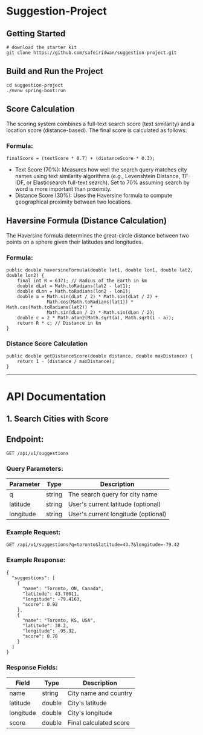 # Suggestion-Project
## Getting Started

```shell
# download the starter kit
git clone https://github.com/safeiridwan/suggestion-project.git
```

## Build and Run the Project
```shell
cd suggestion-project
./mvnw spring-boot:run
```

## Score Calculation

The scoring system combines a full-text search score (text similarity) and a location score (distance-based). The final score is calculated as follows:

### Formula:
```shell
finalScore = (textScore * 0.7) + (distanceScore * 0.3);
```
- Text Score (70%): Measures how well the search query matches city names using text similarity algorithms (e.g., Levenshtein Distance, TF-IDF, or Elasticsearch full-text search). Set to 70% assuming search by word is more important than proximity.
- Distance Score (30%): Uses the Haversine formula to compute geographical proximity between two locations.

## Haversine Formula (Distance Calculation)

The Haversine formula determines the great-circle distance between two points on a sphere given their latitudes and longitudes.

### Formula:
```shell
public double haversineFormula(double lat1, double lon1, double lat2, double lon2) {
    final int R = 6371; // Radius of the Earth in km
    double dLat = Math.toRadians(lat2 - lat1);
    double dLon = Math.toRadians(lon2 - lon1);
    double a = Math.sin(dLat / 2) * Math.sin(dLat / 2) +
               Math.cos(Math.toRadians(lat1)) * Math.cos(Math.toRadians(lat2)) *
               Math.sin(dLon / 2) * Math.sin(dLon / 2);
    double c = 2 * Math.atan2(Math.sqrt(a), Math.sqrt(1 - a));
    return R * c; // Distance in km
}
```

### Distance Score Calculation
```shell
public double getDistanceScore(double distance, double maxDistance) {
    return 1 - (distance / maxDistance);
}
```

---

# API Documentation
## 1. Search Cities with Score

## Endpoint: 
```
GET /api/v1/suggestions
```

### Query Parameters:
| Parameter  | Type  | Description | 
| ---------- | ----- | ----------- | 
| q  | string  | The search query for city name |
| latitude  | string  | User's current latitude (optional) |
| longitude  | string  | User's current longitude (optional) |

### Example Request:
```
GET /api/v1/suggestions?q=toronto&latitude=43.7&longitude=-79.42
```

### Example Response:
```
{
  "suggestions": [
    {
      "name": "Toronto, ON, Canada",
      "latitude": 43.70011,
      "longitude": -79.4163,
      "score": 0.92
    },
    {
      "name": "Toronto, KS, USA",
      "latitude": 38.2,
      "longitude": -95.92,
      "score": 0.78
    }
  ]
}
```

### Response Fields:
| Field  | Type  | Description | 
| ---------- | ----- | ----------- | 
| name  | string  | City name and country |
| latitude  | double  | City's latitude |
| longitude  | double  | City's longitude |
| score  | double  | Final calculated score |
